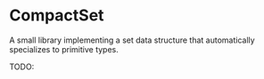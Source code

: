# CompactSet

A small library implementing a set data structure that automatically specializes to primitive types.

TODO: